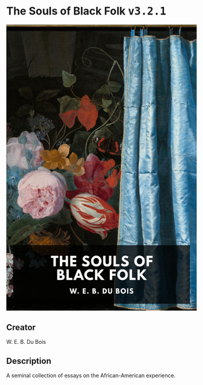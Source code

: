 
# The Souls of Black Folk <kbd>v3.2.1</kbd>

<center>
  <img src="./cover-1024.jpg"/>
</center>

## Creator
W. E. B. Du Bois

## Description
A seminal collection of essays on the African-American experience.
